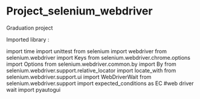 # Project_selenium_webdriver
Graduation project


Imported library :

import time
import unittest
from selenium import webdriver
from selenium.webdriver import Keys
from selenium.webdriver.chrome.options import Options
from selenium.webdriver.common.by import By
from selenium.webdriver.support.relative_locator import locate_with
from selenium.webdriver.support.ui import WebDriverWait
from selenium.webdriver.support import expected_conditions as EC #web driver wait
import pyautogui